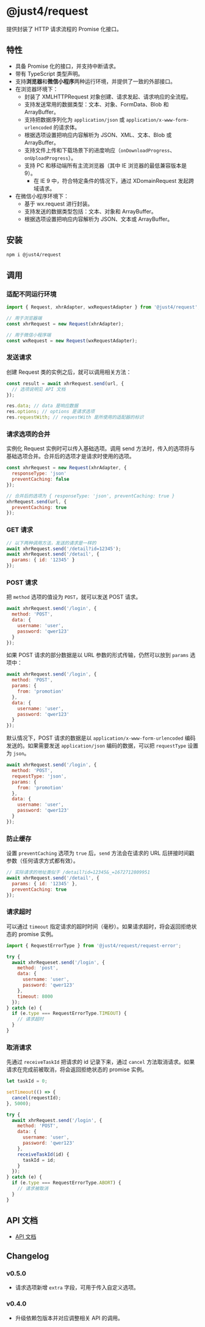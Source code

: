 # @just4/request

提供封装了 HTTP 请求流程的 Promise 化接口。

## 特性

- 具备 Promise 化的接口，并支持中断请求。
- 带有 TypeScript 类型声明。
- 支持**浏览器**和**微信小程序**两种运行环境，并提供了一致的外部接口。
- 在浏览器环境下：
  - 封装了 XMLHTTPRequest 对象创建、请求发起、请求响应的全流程。
  - 支持发送常用的数据类型：文本、对象、FormData、Blob 和 ArrayBuffer。
  - 支持把数据序列化为 `application/json` 或 `application/x-www-form-urlencoded` 的请求体。
  - 根据选项设置把响应内容解析为 JSON、XML、文本、Blob 或 ArrayBuffer。
  - 支持文件上传和下载场景下的进度响应（`onDownloadProgress`、`onUploadProgress`）。
  - 支持 PC 和移动端所有主流浏览器（其中 IE 浏览器的最低兼容版本是 9）。
    - 在 IE 9 中，符合特定条件的情况下，通过 XDomainRequest 发起跨域请求。
- 在微信小程序环境下：
  - 基于 wx.request 进行封装。
  - 支持发送的数据类型包括：文本、对象和 ArrayBuffer。
  - 根据选项设置把响应内容解析为 JSON、文本或 ArrayBuffer。

## 安装

```bash
npm i @just4/request
```

## 调用

### 适配不同运行环境

```javascript
import { Request, xhrAdapter, wxRequestAdapter } from '@just4/request';

// 用于浏览器端
const xhrRequest = new Request(xhrAdapter);

// 用于微信小程序端
const wxRequest = new Request(wxRequestAdapter);
```

### 发送请求

创建 Request 类的实例之后，就可以调用相关方法：

```javascript
const result = await xhrRequest.send(url, {
  // 选项说明见 API 文档
});

res.data; // data 是响应数据
res.options; // options 是请求选项
res.requestWith; // requestWith 是所使用的适配器的标识
```

### 请求选项的合并

实例化 Request 实例时可以传入基础选项。调用 send 方法时，传入的选项将与基础选项合并。合并后的选项才是请求时使用的选项。

```javascript
const xhrRequest = new Request(xhrAdapter, {
  responseType: 'json'
  preventCaching: false
});

// 合并后的选项为 { responseType: 'json', preventCaching: true }
xhrRequest.send(url, {
  preventCaching: true
});
```

### GET 请求

```javascript
// 以下两种调用方法，发送的请求是一样的
await xhrRequest.send('/detail?id=12345');
await xhrRequest.send('/detail', {
  params: { id: '12345' }
});
```

### POST 请求

把 `method` 选项的值设为 `POST`，就可以发送 POST 请求。

```javascript
await xhrRequest.send('/login', {
  method: 'POST',
  data: {
    username: 'user',
    password: 'qwer123'
  }
});
```

如果 POST 请求的部分数据是以 URL 参数的形式传输，仍然可以放到 `params` 选项中：

```javascript
await xhrRequest.send('/login', {
  method: 'POST',
  params: {
    from: 'promotion'
  },
  data: {
    username: 'user',
    password: 'qwer123'
  }
});
```

默认情况下，POST 请求的数据是以 `application/x-www-form-urlencoded` 编码发送的。如果需要发送 `application/json` 编码的数据，可以把 `requestType` 设置为 `json`。

```javascript
await xhrRequest.send('/login', {
  method: 'POST',
  requestType: 'json',
  params: {
    from: 'promotion'
  },
  data: {
    username: 'user',
    password: 'qwer123'
  }
});
```

### 防止缓存

设置 `preventCaching` 选项为 `true` 后，`send` 方法会在请求的 URL 后拼接时间戳参数（任何请求方式都有效）。

```javascript
// 实际请求的地址类似于 /detail?id=12345&_=1672712809951
await xhrRequest.send('/detail', {
  params: { id: '12345' },
  preventCaching: true
});
```

### 请求超时

可以通过 `timeout` 指定请求的超时时间（毫秒）。如果请求超时，将会返回拒绝状态的 promise 实例。

```javascript
import { RequestErrorType } from '@just4/request/request-error';

try {
  await xhrRequeset.send('/login', {
    method: 'post',
    data: {
      username: 'user',
      password: 'qwer123'
    },
    timeout: 8000
  });
} catch (e) {
  if (e.type === RequestErrorType.TIMEOUT) {
    // 请求超时
  }
}
```

### 取消请求

先通过 `receiveTaskId` 把请求的 id 记录下来，通过 `cancel` 方法取消请求。如果请求在完成前被取消，将会返回拒绝状态的 promise 实例。

```javascript
let taskId = 0;

setTimeout(() => {
  cancel(requestId);
}, 5000);

try {
  await xhrRequest.send('/login', {
    method: 'POST',
    data: {
      username: 'user',
      password: 'qwer123'
    },
    receiveTaskId(id) {
      taskId = id;
    }
  });
} catch (e) {
  if (e.type === RequestErrorType.ABORT) {
    // 请求被取消
  }
}
```

## API 文档

- [API 文档](https://heeroluo.github.io/just4/request/index.html)

## Changelog

### v0.5.0

- 请求选项新增 `extra` 字段，可用于传入自定义选项。

### v0.4.0

- 升级依赖包版本并对应调整相关 API 的调用。
